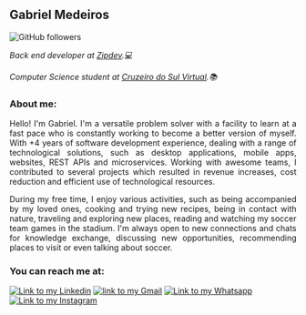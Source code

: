 ## Gabriel Medeiros

![GitHub followers](https://img.shields.io/github/followers/medeiros13?style=social)

<p><em>Back end developer at <a href="https://zipdev.com/">Zipdev</a>.💻</em></p>
<p><em>Computer Science student at <a href="https://www.cruzeirodosulvirtual.com.br/">Cruzeiro do Sul Virtual</a>.📚</em></p>
<h3>About me:</h3>
<p style="text-align: justify;text-justify: inter-word;"> 
Hello! I'm Gabriel. I'm a versatile problem solver with a facility to learn at a fast pace who is constantly working to become a better version of myself.
With +4 years of software development experience, dealing with a range of technological solutions, such as desktop applications, mobile apps, websites, REST APIs and microservices. Working with awesome teams, I contributed to several projects which resulted in revenue increases, cost reduction and efficient use of technological resources.
</p>
<p style="text-align: justify;text-justify: inter-word;"> During my free time, I enjoy various activities, such as being accompanied by my loved ones, cooking and trying new recipes, being in contact with nature, traveling and exploring new places, reading and watching my soccer team games in the stadium. I'm always open to new connections and chats for knowledge exchange, discussing new opportunities, recommending places to visit or even talking about soccer.
</p>

<h3>You can reach me at:</h3>  
<a href="https://www.linkedin.com/in/medeiros-gabriel/"><img src="https://img.shields.io/badge/linkedin-%230077B5.svg?style=for-the-badge&logo=linkedin&logoColor=white" alt="Link to my Linkedin"></a>
<a href="mailto:gabrielmedeiros13122000@gmail.com"><img src="https://img.shields.io/badge/Gmail-D14836?style=for-the-badge&logo=gmail&logoColor=white" alt="link to my Gmail"></a>
<a href="https://wa.me/+5551995814235"><img src="https://img.shields.io/badge/WhatsApp-25D366?style=for-the-badge&logo=whatsapp&logoColor=white" alt="Link to my Whatsapp"></a>
<a href="https://www.instagram.com/medeirinhoss/"><img src="https://img.shields.io/badge/Instagram-%23E4405F.svg?style=for-the-badge&logo=Instagram&logoColor=white" alt="Link to my Instagram"></a>
